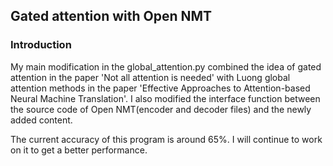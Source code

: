 ## Gated attention with Open NMT

### Introduction

My main modification in the global_attention.py combined the idea of gated attention in the paper 'Not all attention is needed' with Luong global attention methods in the paper 'Effective Approaches to Attention-based Neural Machine Translation'. I also modified the interface function between the source code of Open NMT(encoder and decoder files) and the newly added content.

The current accuracy of this program is around 65%. I will continue to work on it to get a better performance. 



### 